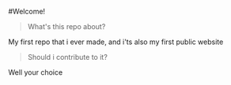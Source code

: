 #Welcome!

> What's this repo about?

My first repo that i ever made, and i'ts also my first public website

> Should i contribute to it?

Well your choice

